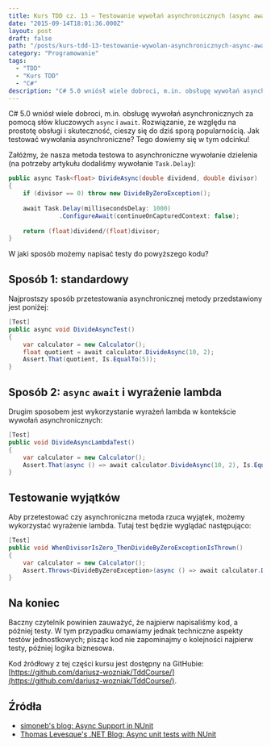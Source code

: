 ```yaml
---
title: Kurs TDD cz. 13 — Testowanie wywołań asynchronicznych (async await)
date: "2015-09-14T18:01:36.000Z"
layout: post
draft: false
path: "/posts/kurs-tdd-13-testowanie-wywolan-asynchronicznych-async-await"
category: "Programowanie"
tags:
  - "TDD"
  - "Kurs TDD"
  - "C#"
description: "C# 5.0 wniósł wiele dobroci, m.in. obsługę wywołań asynchronicznych za pomocą słów kluczowych async i await. Rozwiązanie, ze względu na prostotę obsługi i skuteczność, cieszy się do dziś sporą popularnością. Jak testować wywołania asynchroniczne? Tego dowiemy się w tym odcinku!"
---
```


C# 5.0 wniósł wiele dobroci, m.in. obsługę wywołań asynchronicznych za pomocą słów kluczowych `async` i `await`. Rozwiązanie, ze względu na prostotę obsługi i skuteczność, cieszy się do dziś sporą popularnością. Jak testować wywołania asynchroniczne? Tego dowiemy się w tym odcinku!

Załóżmy, że nasza metoda testowa to asynchroniczne wywołanie dzielenia (na potrzeby artykułu dodaliśmy wywołanie `Task.Delay`): 

```csharp
public async Task<float> DivideAsync(double dividend, double divisor)
{
    if (divisor == 0) throw new DivideByZeroException();
 
    await Task.Delay(millisecondsDelay: 1000)
              .ConfigureAwait(continueOnCapturedContext: false);
 
    return (float)dividend/(float)divisor;
}
```

 W jaki sposób możemy napisać testy do powyższego kodu?

## Sposób 1: standardowy

Najprostszy sposób przetestowania asynchronicznej metody przedstawiony jest poniżej: 
```csharp
[Test]
public async void DivideAsyncTest()
{
    var calculator = new Calculator();
    float quotient = await calculator.DivideAsync(10, 2);
    Assert.That(quotient, Is.EqualTo(5));
}
```

## Sposób 2: `async` `await` i wyrażenie lambda

Drugim sposobem jest wykorzystanie wyrażeń lambda w kontekście wywołań asynchronicznych: 

```csharp
[Test]
public void DivideAsyncLambdaTest()
{
    var calculator = new Calculator();
    Assert.That(async () => await calculator.DivideAsync(10, 2), Is.EqualTo(5));
}
```
## Testowanie wyjątków

Aby przetestować czy asynchroniczna metoda rzuca wyjątek, możemy wykorzystać wyrażenie lambda. Tutaj test będzie wyglądać następująco: 

```csharp
[Test]
public void WhenDivisorIsZero_ThenDivideByZeroExceptionIsThrown()
{
    var calculator = new Calculator();
    Assert.Throws<DivideByZeroException>(async () => await calculator.DivideAsync(10, 0));
}
```

## Na koniec

Baczny czytelnik powinien zauważyć, że najpierw napisaliśmy kod, a później testy. W tym przypadku omawiamy jednak techniczne aspekty testów jednostkowych; pisząc kod nie zapominajmy o kolejności najpierw testy, później logika biznesowa.

Kod źródłowy z tej części kursu jest dostępny na GitHubie: [https://github.com/dariusz-wozniak/TddCourse/](https://github.com/dariusz-wozniak/TddCourse/).

## Źródła

*   [simoneb's blog: Async Support in NUnit](http://simoneb.github.io/blog/2013/01/19/async-support-in-nunit/)
*   [Thomas Levesque's .NET Blog: Async unit tests with NUnit](http://www.thomaslevesque.com/2015/02/01/async-unit-tests-with-nunit/)